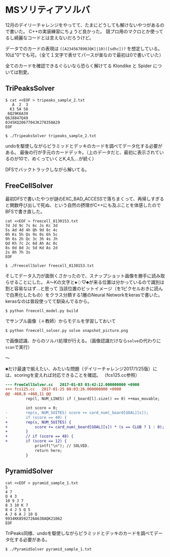 # MSソリティアソルバ

12月のデイリーチャレンジをやってて、たまにどうしても解けないやつがあるので書いた。
C++の実装練習にちょうど良かった。
競プロ用のマクロとか使ってるし綺麗なコードとは言えないだろうけど。

データでのカードの表現は `([A234567890JQK]|10)([sdhc])?` を想定している。
10は"0"でも可。（全て１文字で表せてパースが楽なので最初は0で書いていた）

全てのカードを確認できるぐらいなら恐らく解けてる Klondike と Spider については割愛。

## TriPeaksSolver

```
$ cat <<EOF > tripeaks_sample_2.txt
   A  2  3
  K3 5A 58
 6Q29K6A39
Q6J8847Q49
0J45KQ2067704JKJ78350A29
EOF

$ ./TripeaksSolver tripeaks_sample_2.txt
```
undoを駆使しながらピラミッドとデッキのカードを調べてデータ化する必要がある。
最後の行が手元のカードデッキ。（上のデータだと、最初に表示されているのが10で、めくっていくとK,4,5,...が続く）

DFSでバックトラックしながら解いてる。

## FreeCellSolver

最初DFSで書いたやつが謎のEXC_BAD_ACCESSで落ちまくって、再帰しすぎると関数呼び出しで死ぬ、という自然の摂理がC++にも及ぶことを体感したのでBFSで書き直した。

```
cat <<EOF > freecell_8130153.txt
7d Jd 9c 7s 6c Js Kc 3d
5s Ad 4d 4h Qh 9d 8c 4c
0h Ks 5h Qs 9s 0s 6h 5c
9h 6s 2h Qc 3c 3h 4s Jh
Qd Kh 7c 2c 6d Ah Ac 0c
8s 0d 8d Jc 5d Kd As 2d
2s 8h 7h 3s
EOF

$ ./FreecellSolver freecell_8130153.txt
```

そしてデータ入力が面倒くさかったので、スナップショット画像を勝手に読み取らせることにした。
A〜Kの文字と♠♢♡♣が来る位置は分かっているので識別は割と容易なはず…と思って
当該位置のビットイメージ（を1ピクセルおきに読んで白黒化したもの）をクラス分類する1層のNeural Networkをkerasで書いた。
kerasなのは普段使ってて馴染んでるから。

```
$ python freecell_model.py build
```
でサンプル画像（＋教師）からモデルを学習しておいて

```
$ python freecell_solver.py solve snapshot_picture.png
```

で画像認識、からのソルバ処理が行える。（画像認識だけなら`solve`の代わりに`scan`で実行）

〜

♣だけ最速で揃えたい、みたいな問題（デイリーチャレンジ2017/1/25版）には、scoringを変えれば対応できることを確認。
（fcs125.cc参照）

```fcs125.diff
--- FreeCellSolver.cc	2017-01-03 03:42:12.000000000 +0900
+++ fcs125.cc	2017-01-25 08:03:26.000000000 +0900
@@ -460,8 +460,11 @@
         rep(l, NUM_LINES) if (_board[l].size() == 0) ++max_movable;

         int score = 0;
-        rep(s, NUM_SUITES) score += card_num(_board[GOAL][s]);
-        if (score == 48) {
+        rep(s, NUM_SUITES) {
+            score += card_num(_board[GOAL][s]) * (s == CLUB ? 1 : 0);
+        }
+        // if (score == 48) {
+        if (score == 12) {
             printf("\n"); // SOLVED.
             return here;
         }
```

## PyramidSolver

```
cat <<EOF > pyramid_sample_1.txt
5
4 7
Q 4 3
10 9 J 7
8 3 10 K 7
8 4 J 5 Q 5
A J 6 A J 10 Q
9934KK8592726A638AQK21062
EOF
```

TriPeaks同様、undoを駆使しながらピラミッドとデッキのカードを調べてデータ化する必要がある。

```
$ ./PyramidSolver pyramid_sample_1.txt
```
